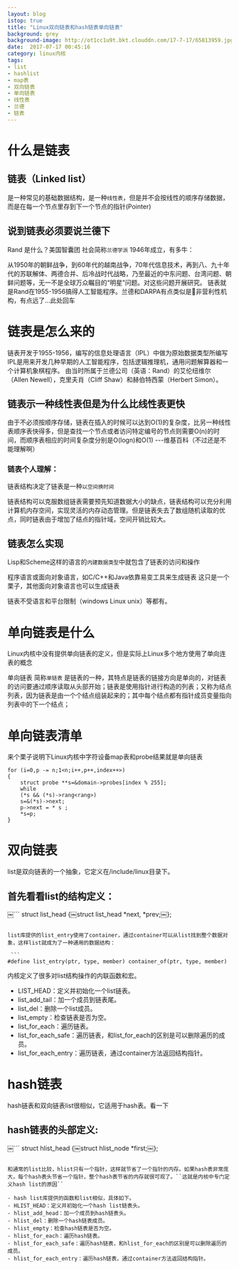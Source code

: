 ```yaml
---
layout: blog
istop: true
title: "Linux双向链表和hash链表单向链表"
background: grey
background-image: http://ot1cc1u9t.bkt.clouddn.com/17-7-17/65813959.jpg
date:  2017-07-17 00:45:16
category: linux内核
tags:
- list
- hashlist
- map表
- 双向链表
- 单向链表
- 线性表
- 兰德
- 链表
---
```

 
# 什么是链表

## 链表（Linked list）
 
是一种常见的基础数据结构，是一种`线性表`，但是并不会按线性的顺序存储数据，而是在每一个节点里存到下一个节点的指针(Pointer)

## 说到链表必须要说兰德下 

Rand 是什么？美国智囊团 社会简称`兰德学派` 1946年成立，有多牛：
 
从1950年的朝鲜战争，到60年代的越南战争，70年代信息技术，再到八、九十年代的苏联解体、两德合并、后冷战时代战略，乃至最近的中东问题、台湾问题、朝鲜问题等，无一不是全球万众瞩目的“明星”问题。对这些问题开展研究。
链表就是Rand在1955-1956搞得人工智能程序。兰德和DARPA有点类似是非营利性机构，有点远了...此处回车

# 链表是怎么来的
 
链表开发于1955-1956，编写的信息处理语言（IPL）中做为原始数据类型所编写 IPL是用来开发几种早期的人工智能程序，包括逻辑推理机，通用问题解算器和一个计算机象棋程序。 由当时所属于兰德公司（英语：Rand）的艾伦纽维尔（Allen Newell），克里夫肖（Cliff Shaw）和赫伯特西蒙（Herbert Simon）。


## 链表示一种线性表但是为什么比线性表更快

由于不必须按顺序存储，链表在插入的时候可以达到O(1)的复杂度，比另一种线性表顺序表快得多，但是查找一个节点或者访问特定编号的节点则需要O(n)的时间，而顺序表相应的时间复杂度分别是O(logn)和O(1) ---维基百科（不过还是不能理解啊）

### 链表个人理解：

链表结构决定了链表是一种``以空间换时间``
 
链表结构可以克服数组链表需要预先知道数据大小的缺点，链表结构可以充分利用计算机内存空间，实现灵活的内存动态管理。但是链表失去了数组随机读取的优点，同时链表由于增加了结点的指针域，空间开销比较大。

## 链表怎么实现
 
Lisp和Scheme这样的语言的`内建数据类型`中就包含了链表的访问和操作
 
程序语言或面向对象语言，如C/C++和Java依靠易变工具来生成链表 这只是一个栗子，其他面向对象语言也可以生成链表
 
链表不受语言和平台限制（windows Linux unix）等都有。

# 单向链表是什么

Linux内核中没有提供单向链表的定义，但是实际上Linux多个地方使用了单向连表的概念

单向链表 简称`单链表` 是链表的一种，其特点是链表的链接方向是单向的，对链表的访问要通过顺序读取从头部开始；链表是使用指针进行构造的列表；又称为结点列表，因为链表是由一个个结点组装起来的；其中每个结点都有指针成员变量指向列表中的下一个结点；

# 单向链表清单
来个栗子说明下Linux内核中字符设备map表和probe结果就是单向链表

```
for (i=0,p -= n;1<n;i++,p++,index++>)
{
    struct probe **s=&domain->probes[index % 255];
    while
    (*s && (*s)->rang<rang>)
    s=&(*s)->next;
    p->next = * s ;
    *s=p;
}
```
# 双向链表

list是双向链表的一个抽象，它定义在/include/linux目录下。

## 首先看看list的结构定义：

￼```
struct list_head {￼struct list_head *next, *prev;￼};
```
 
list库提供的list_entry使用了container，通过container可以从list找到整个数据对象，这样list就成为了一种通用的数据结构：

￼```
#define list_entry(ptr, type, member)￼container_of(ptr, type, member)
```
内核定义了很多对list结构操作的内联函数和宏。

- LIST_HEAD：定义并初始化一个list链表。
- list_add_tail：加一个成员到链表尾。
- list_del：删除一个list成员。
- list_empty：检查链表是否为空。
- list_for_each：遍历链表。
- list_for_each_safe：遍历链表，和list_for_each的区别是可以删除遍历的成员。
- list_for_each_entry：遍历链表，通过container方法返回结构指针。

# hash链表
 
hash链表和双向链表list很相似，它适用于hash表。看一下
 
## hash链表的头部定义:
 
￼```
struct hlist_head {￼struct hlist_node *first;￼};
```
 
和通常的list比较，hlist只有一个指针，这样就节省了一个指针的内存。如果hash表非常庞大，每个hash表头节省一个指针，整个hash表节省的内存就很可观了。``这就是内核中专门定义hash list的原因``
 
- hash list库提供的函数和list相似，具体如下。
- HLIST_HEAD：定义并初始化一个hash list链表头。
- hlist_add_head：加一个成员到hash链表头。
- hlist_del：删除一个hash链表成员。
- hlist_empty：检查hash链表是否为空。
- hlist_for_each：遍历hash链表。
- hlist_for_each_safe：遍历hash链表，和hlist_for_each的区别是可以删除遍历的成员。
- hlist_for_each_entry：遍历hash链表，通过container方法返回结构指针。